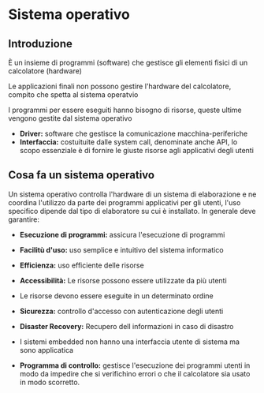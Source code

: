 # Sistema operativo
## Introduzione
È un insieme di programmi (software) che gestisce gli elementi fisici di un calcolatore (hardware)


Le applicazioni finali non possono gestire l'hardware del calcolatore, compito che spetta al sistema operatvio

I programmi per essere eseguiti hanno bisogno di risorse, queste ultime vengono gestite dal sistema operativo

- **Driver:** software che gestisce la comunicazione macchina-periferiche
- **Interfaccia:** costuituite dalle system call, denominate anche API, lo scopo essenziale è di fornire le giuste risorse agli applicativi degli utenti

## Cosa fa un sistema operativo 
Un sistema operativo controlla l'hardware di un sistema di elaborazione e ne coordina l'utilizzo da parte dei programmi applicativi per gli utenti, l'uso specifico dipende dal tipo di elaboratore su cui è installato. In generale deve garantire:
- **Esecuzione di programmi:** assicura l'esecuzione di programmi
- **Facilitù d'uso:** uso semplice e intuitivo del sistema informatico
- **Efficienza:** uso efficiente delle risorse
- **Accessibilità:** Le risorse possono essere utilizzate da più utenti
- Le risorse devono essere eseguite in un determinato ordine
- **Sicurezza:** controllo d'accesso con autenticazione degli utenti
- **Disaster Recovery:** Recupero dell informazioni in caso di disastro

- I sistemi embedded non hanno una interfaccia utente di sistema ma sono applicatica
- **Programma di controllo:** gestisce l'esecuzione dei programmi utenti in modo da impedire che si verifichino errori o che il calcolatore sia usato in modo scorretto.

